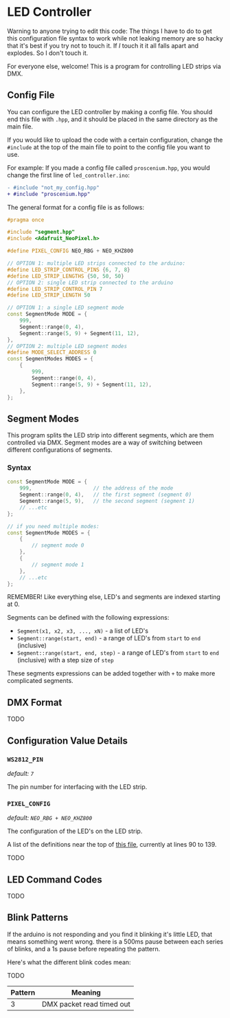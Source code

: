 # LED Controller

Warning to anyone trying to edit this code: The things I have to do to get this configuration file syntax to work while not leaking memory are so hacky that it's best if you try not to touch it. If _I_ touch it it all falls apart and explodes. So I don't touch it.

For everyone else, welcome! This is a program for controlling LED strips via DMX.

## Config File

You can configure the LED controller by making a config file. You should end this file with `.hpp`, and it should be placed in the same directory as the main file.

If you would like to upload the code with a certain configuration, change the `#include` at the top of the main file to point to the config file you want to use.

For example: If you made a config file called `proscenium.hpp`, you would change the first line of `led_controller.ino`:

```diff
- #include "not_my_config.hpp"
+ #include "proscenium.hpp"
```

The general format for a config file is as follows:

```cpp
#pragma once

#include "segment.hpp"
#include <Adafruit_NeoPixel.h>

#define PIXEL_CONFIG NEO_RBG + NEO_KHZ800

// OPTION 1: multiple LED strips connected to the arduino:
#define LED_STRIP_CONTROL_PINS {6, 7, 8}
#define LED_STRIP_LENGTHS {50, 50, 50}
// OPTION 2: single LED strip connected to the arduino
#define LED_STRIP_CONTROL_PIN 7
#define LED_STRIP_LENGTH 50

// OPTION 1: a single LED segment mode
const SegmentMode MODE = {
    999,
    Segment::range(0, 4),
    Segment::range(5, 9) + Segment(11, 12),
},
// OPTION 2: multiple LED segment modes
#define MODE_SELECT_ADDRESS 0
const SegmentModes MODES = {
    {
        999,
        Segment::range(0, 4),
        Segment::range(5, 9) + Segment(11, 12),
    },
};
```

## Segment Modes

This program splits the LED strip into different segments, which are them controlled via DMX. Segment modes are a way of switching between different configurations of segments.

### Syntax

```cpp
const SegmentMode MODE = {
    999,                    // the address of the mode
    Segment::range(0, 4),   // the first segment (segment 0)
    Segment::range(5, 9),   // the second segment (segment 1)
    // ...etc
};

// if you need multiple modes:
const SegmentMode MODES = {
    {
        // segment mode 0
    },
    {
        // segment mode 1
    },
    // ...etc
};
```

REMEMBER! Like everything else, LED's and segments are indexed starting at 0.

Segments can be defined with the following expressions:

-   `Segment(x1, x2, x3, ..., xN)` - a list of LED's
-   `Segment::range(start, end)` - a range of LED's from `start` to `end` (inclusive)
-   `Segment::range(start, end, step)` - a range of LED's from `start` to `end` (inclusive) with a step size of `step`

These segments expressions can be added together with `+` to make more complicated segments.

## DMX Format

TODO

## Configuration Value Details

### `WS2812_PIN`

_default: `7`_

The pin number for interfacing with the LED strip.

### `PIXEL_CONFIG`

_default: `NEO_RBG + NEO_KHZ800`_

The configuration of the LED's on the LED strip.

A list of the definitions near the top of [this file](https://github.com/adafruit/Adafruit_NeoPixel/blob/master/Adafruit_NeoPixel.h), currently at lines 90 to 139.

TODO

## LED Command Codes

TODO

## Blink Patterns

If the arduino is not responding and you find it blinking it's little LED, that means something went wrong. there is a 500ms pause between each series of blinks, and a 1s pause before repeating the pattern.

Here's what the different blink codes mean:

TODO

| Pattern | Meaning                   |
| ------- | ------------------------- |
| 3       | DMX packet read timed out |
